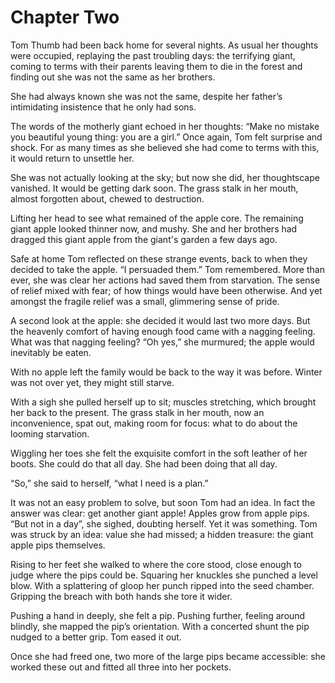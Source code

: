 # Chapter Two

Tom Thumb had been back home for several nights. As usual her thoughts were occupied, replaying the past troubling days: the terrifying giant, coming to terms with their parents leaving them to die in the forest and finding out she was not the same as her brothers.

She had always known she was not the same, despite her father’s intimidating insistence that he only had sons.

The words of the motherly giant echoed in her thoughts: “Make no mistake you beautiful young thing: you are a girl.” Once again, Tom felt surprise and shock. For as many times as she believed she had come to terms with this, it would return to unsettle her.

She was not actually looking at the sky; but now she did, her thoughtscape vanished. It would be getting dark soon. The grass stalk in her mouth, almost forgotten about, chewed to destruction.

Lifting her head to see what remained of the apple core. The remaining giant apple looked thinner now, and mushy. She and her brothers had dragged this giant apple from the giant's garden a few days ago.

Safe at home Tom reflected on these strange events, back to when they decided to take the apple. “I persuaded them.” Tom remembered. More than ever, she was clear her actions had saved them from starvation. The sense of relief mixed with fear; of how things would have been otherwise. And yet amongst the fragile relief was a small, glimmering sense of pride.

A second look at the apple: she decided it would last two more days. But the heavenly comfort of having enough food came with a nagging feeling. What was that nagging feeling? “Oh yes,” she murmured; the apple would inevitably be eaten.

With no apple left the family would be back to the way it was before. Winter was not over yet, they might still starve.

With a sigh she pulled herself up to sit; muscles stretching, which brought her back to the present. The grass stalk in her mouth, now an inconvenience, spat out, making room for focus: what to do about the looming starvation.

Wiggling her toes she felt the exquisite comfort in the soft leather of her boots. She could do that all day. She had been doing that all day.

“So,” she said to herself, “what I need is a plan.”

It was not an easy problem to solve, but soon Tom had an idea. In fact the answer was clear: get another giant apple! Apples grow from apple pips. “But not in a day”, she sighed, doubting herself. Yet it was something. Tom was struck by an idea: value she had missed; a hidden treasure: the giant apple pips themselves.

Rising to her feet she walked to where the core stood, close enough to judge where the pips could be. Squaring her knuckles she punched a level blow. With a splattering of gloop her punch ripped into the seed chamber. Gripping the breach with both hands she tore it wider.

Pushing a hand in deeply, she felt a pip. Pushing further, feeling around blindly, she mapped the pip’s orientation. With a concerted shunt the pip nudged to a better grip. Tom eased it out.

Once she had freed one, two more of the large pips became accessible: she worked these out and fitted all three into her pockets.
